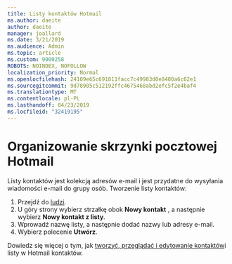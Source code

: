 ```yaml
---
title: Listy kontaktów Hotmail
ms.author: daeite
author: daeite
manager: joallard
ms.date: 3/21/2019
ms.audience: Admin
ms.topic: article
ms.custom: 9000258
ROBOTS: NOINDEX, NOFOLLOW
localization_priority: Normal
ms.openlocfilehash: 24109e65c691811facc7c49983d0e8400a6c02e1
ms.sourcegitcommit: 9d78905c512192ffc4675468abd2efc5f2e4baf4
ms.translationtype: MT
ms.contentlocale: pl-PL
ms.lasthandoff: 04/23/2019
ms.locfileid: "32419195"
---
```

# <a name="organizing-your-outlookcom-mailbox"></a>Organizowanie skrzynki pocztowej Hotmail

Listy kontaktów jest kolekcją adresów e-mail i jest przydatne do wysyłania wiadomości e-mail do grupy osób. Tworzenie listy kontaktów:

1. Przejdź do [ludzi](https://outlook.live.com/people/).
1. U góry strony wybierz strzałkę obok **Nowy kontakt** , a następnie wybierz **Nowy kontakt z listy**.
1. Wprowadź nazwę listy, a następnie dodać nazwy lub adresy e-mail.
1. Wybierz polecenie **Utwórz**.

Dowiedz się więcej o tym, jak [tworzyć, przeglądać i edytowanie kontaktów](https://support.office.com/article/5b909158-036e-4820-92f7-2a27f57b9f01)i listy w Hotmail kontaktów.